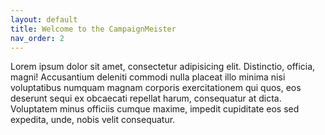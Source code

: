 ```yaml
---
layout: default
title: Welcome to the CampaignMeister
nav_order: 2
---
```

Lorem ipsum dolor sit amet, consectetur adipisicing elit. Distinctio, officia, magni! Accusantium deleniti commodi nulla placeat illo minima nisi voluptatibus numquam magnam corporis exercitationem qui quos, eos deserunt sequi ex obcaecati repellat harum, consequatur at dicta. Voluptatem minus officiis cumque maxime, impedit cupiditate eos sed expedita, unde, nobis velit consequatur.